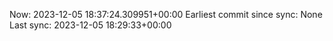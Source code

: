 Now: 2023-12-05 18:37:24.309951+00:00 Earliest commit since sync: None Last sync: 2023-12-05 18:29:33+00:00
